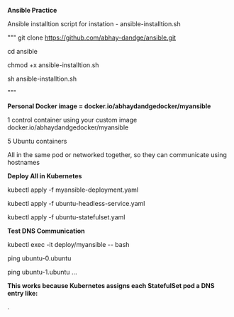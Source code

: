 **Ansible Practice**

Ansible installtion script for instation - ansible-installtion.sh

"""
git clone https://github.com/abhay-dandge/ansible.git

cd ansible

chmod +x ansible-installtion.sh

sh ansible-installtion.sh

"""


**Personal Docker image = docker.io/abhaydandgedocker/myansible**

1 control container using your custom image docker.io/abhaydandgedocker/myansible

5 Ubuntu containers

All in the same pod or networked together, so they can communicate using hostnames

**Deploy All in Kubernetes**

kubectl apply -f myansible-deployment.yaml


kubectl apply -f ubuntu-headless-service.yaml


kubectl apply -f ubuntu-statefulset.yaml


**Test DNS Communication**

kubectl exec -it deploy/myansible -- bash


ping ubuntu-0.ubuntu

ping ubuntu-1.ubuntu
...


**This works because Kubernetes assigns each StatefulSet pod a DNS entry like:**

<stateful-pod-name>.<headless-service-name>



